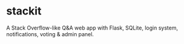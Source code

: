 # stackit
A Stack Overflow-like Q&amp;A web app with Flask, SQLite, login system, notifications, voting &amp; admin panel.
